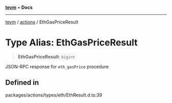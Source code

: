 [**tevm**](../../README.md) • **Docs**

***

[tevm](../../modules.md) / [actions](../README.md) / EthGasPriceResult

# Type Alias: EthGasPriceResult

> **EthGasPriceResult**: `bigint`

JSON-RPC response for `eth_gasPrice` procedure

## Defined in

packages/actions/types/eth/EthResult.d.ts:39

